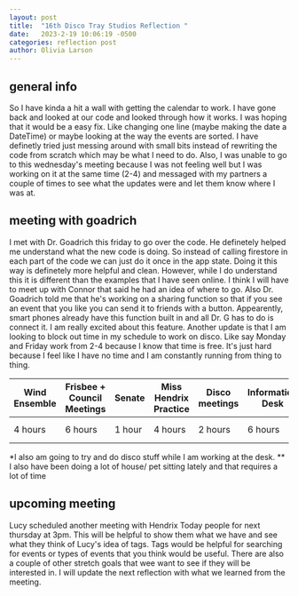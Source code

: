 ```yaml
---
layout: post
title:  "16th Disco Tray Studios Reflection "
date:   2023-2-19 10:06:19 -0500
categories: reflection post
author: Olivia Larson
---
```


## general info 
So I have kinda a hit a wall with getting the calendar to work. I have gone back and looked at our code and looked through how it works. I was hoping that it would be a easy fix. Like changing one line (maybe making the date a DateTime) or maybe looking at the way the events are sorted. I have definetly tried just messing around with small bits instead of rewriting the code from scratch which may be what I need to do. Also, I was unable to go to this wednesday's meeting because I was not feeling well but I was working on it at the same time (2-4) and messaged with my partners a couple of times to see what the updates were and let them know where I was at.

## meeting with goadrich 
I met with Dr. Goadrich this friday to go over the code. He definetely helped me understand what the new code is doing. So instead of calling firestore in each part of the code we can just do it once in the app state. Doing it this way is definetely more helpful and clean. However, while I do understand this it is different than the examples that I have seen online. I think I will have to meet up with Connor that said he had an idea of where to go. Also Dr. Goadrich told me that he's working on a sharing function so that if you see an event that you like you can send it to friends with a button. Appearently, smart phones already have this function built in and all Dr. G has to do is connect it. I am really excited about this feature. Another update is that I am looking to block out time in my schedule to work on disco. Like say Monday and Friday work from 2-4 because I know that time is free. It's just hard because I feel like I have no time and I am constantly running from thing to thing. 



| Wind Ensemble         | Frisbee + Council Meetings    | Senate | Miss Hendrix Practice | Disco meetings | Information Desk | Total | 
|--------------|-----------|------------|--------------|-----------|------------|------------|
| 4 hours  | 6 hours     | 1 hour      | 4 hours |2 hours | 6 hours|23 hours|


*I also am going to try and do disco stuff while I am working at the desk.
** I also have been doing a lot of house/ pet sitting lately and that requires a lot of time 
 

## upcoming meeting
Lucy scheduled another meeting with Hendrix Today people for next thursday at 3pm. This will be helpful to show them what we have and see what they think of Lucy's idea of tags. Tags would be helpful for searching for events or types of events that you think would be useful. There are also a couple of other stretch goals that wee want to see if they will be interested in. I will update the next reflection with what we learned from the meeting. 